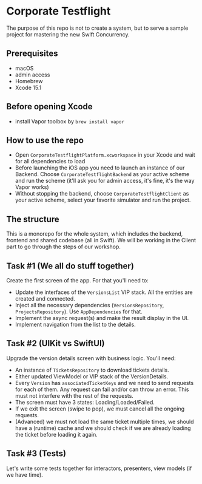 # Corporate Testflight

The purpose of this repo is not to create a system, but to serve a sample project for mastering the new Swift Concurrency.

## Prerequisites

* macOS
* admin access
* Homebrew
* Xcode 15.1 

## Before opening Xcode

* install Vapor toolbox by `brew install vapor`

## How to use the repo

* Open `CorporateTestflightPlatform.xcworkspace` in your Xcode and wait for all dependencies to load
* Before launching the iOS app you need to launch an instance of our Backend. Choose `CorporateTestflightBackend` as your active scheme and run the scheme (it'll ask you for admin access, it's fine, it's the way Vapor works)
* Without stopping the backend, choose `CorporateTestflightClient` as your active scheme, select your favorite simulator and run the project.

## The structure

This is a monorepo for the whole system, which includes the backend, frontend and shared codebase (all in Swift).
We will be working in the Client part to go through the steps of our workshop.

## Task #1 (We all do stuff together)

Create the first screen of the app.
For that you'll need to:

* Update the interfaces of the `VersionsList` VIP stack. All the entities are created and connected.
* Inject all the necessary dependencies (`VersionsRepository`, `ProjectsRepository`). Use `AppDependencies` for that.
* Implement the async request(s) and make the result display in the UI.
* Implement navigation from the list to the details.

## Task #2 (UIKit vs SwiftUI)

Upgrade the version details screen with business logic.
You'll need:

* An instance of `TicketsRepository` to download tickets details.
* Either updated ViewModel or VIP stack of the VersionDetails. 
* Every `Version` has `associatedTicketKeys` and we need to send requests for each of them. Any request can fail and/or can throw an error. This must not interfere with the rest of the requests.
* The screen must have 3 states: Loading/Loaded/Failed.
* If we exit the screen (swipe to pop), we must cancel all the ongoing requests.
* (Advanced) we must not load the same ticket multiple times, we should have a (runtime) cache and we should check if we are already loading the ticket before loading it again.

## Task #3 (Tests)

Let's write some tests together for interactors, presenters, view models (if we have time).
